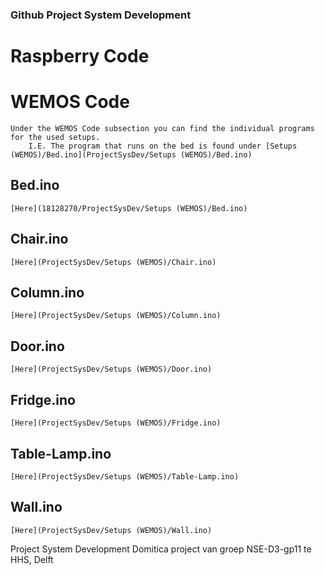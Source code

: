 ### Github Project System Development ###

# Raspberry Code

# WEMOS Code
	Under the WEMOS Code subsection you can find the individual programs for the used setups. 
		I.E. The program that runs on the bed is found under [Setups (WEMOS)/Bed.ino](ProjectSysDev/Setups (WEMOS)/Bed.ino)
## Bed.ino
	[Here](18128270/ProjectSysDev/Setups (WEMOS)/Bed.ino)
## Chair.ino
	[Here](ProjectSysDev/Setups (WEMOS)/Chair.ino)
## Column.ino
	[Here](ProjectSysDev/Setups (WEMOS)/Column.ino)
## Door.ino
	[Here](ProjectSysDev/Setups (WEMOS)/Door.ino)
## Fridge.ino
	[Here](ProjectSysDev/Setups (WEMOS)/Fridge.ino)
## Table-Lamp.ino
	[Here](ProjectSysDev/Setups (WEMOS)/Table-Lamp.ino)
## Wall.ino
	[Here](ProjectSysDev/Setups (WEMOS)/Wall.ino)











Project System Development
	Domitica project van groep NSE-D3-gp11 te HHS, Delft
	

